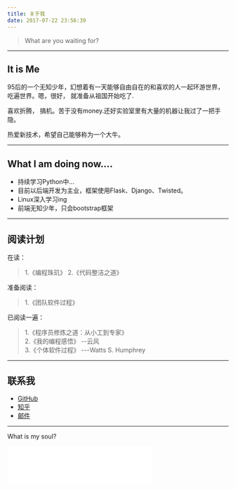 ```yaml
---
title: 关于我
date: 2017-07-22 23:56:39
---
```



>What are you waiting for?

---

It is Me
-------------

95后的一个无知少年，幻想着有一天能够自由自在的和喜欢的人一起环游世界，吃遍世界。嗯，很好， 就准备从祖国开始吃了.

喜欢折腾， 搞机。苦于没有money.还好实验室里有大量的机器让我过了一把手隐。

热爱新技术，希望自己能够称为一个大牛。

---

What I am doing now....
-------------
- 持续学习Python中...  
- 目前以后端开发为主业，框架使用Flask、Django、Twisted。  
- Linux深入学习ing  
- 前端无知少年，只会bootstrap框架

---

阅读计划
---

在读：
  
>1.《编程珠玑》
>2.《代码整洁之道》
>

准备阅读：
>1.《团队软件过程》  
>

已阅读一遍：

>1.《程序员修炼之道：从小工到专家》  
>2.《我的编程感悟》  --云风  
>3.《个体软件过程》  ---Watts S. Humphrey  
>

---

联系我
-----

- [GitHub](https://github.com/MerleLiuKun)
- [知乎](https://www.zhihu.com/people/liu-kun-1-34/activities)
- [邮件](merle.liukun@gmail.com)


---

What is my soul?

<html>
	<iframe frameborder="no" border="0" marginwidth="0" marginheight="0" width=330 height=86 src="//music.163.com/outchain/player?type=2&id=5308028&auto=0&height=66"></iframe>
</html>

